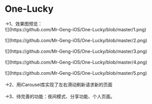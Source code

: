 # One-Lucky

<div>-&gt;1、效果图预览：</div>![](https://github.com/Mr-Geng-iOS/One-Lucky/blob/master/1.png)<div><br><div>![](https://github.com/Mr-Geng-iOS/One-Lucky/blob/master/2.png)</div><div><br></div><div>![](https://github.com/Mr-Geng-iOS/One-Lucky/blob/master/3.png)</div><div><br></div><div>![](https://github.com/Mr-Geng-iOS/One-Lucky/blob/master/4.png)</div><div><br></div><div>![](https://github.com/Mr-Geng-iOS/One-Lucky/blob/master/5.png)</div></div><div><br></div><div>-&gt;2、用iCarousel库实现了左右滑动刷新请求新的页面</div><div><br></div><div>-&gt;3、待完善的功能：夜间模式、分享功能、个人页面。</div>
